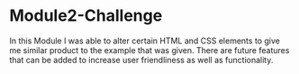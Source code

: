 # Module2-Challenge
In this Module I was able to alter certain HTML and CSS elements to give me similar product to the example that was given.
There are future features that can be added to increase user friendliness as well as functionality. 
